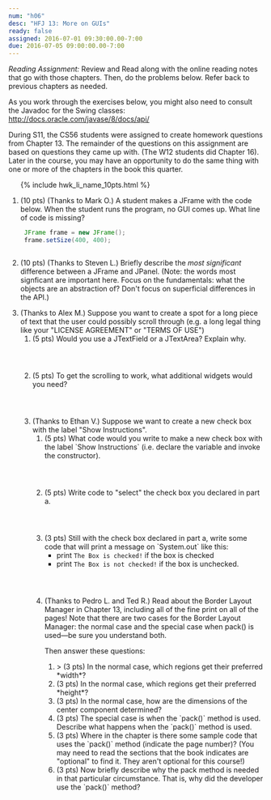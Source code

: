 ```yaml
---
num: "h06"
desc: "HFJ 13: More on GUIs"
ready: false
assigned: 2016-07-01 09:30:00.00-7:00
due: 2016-07-05 09:00:00.00-7:00
---
```


*Reading Assignment:* Review <span data-hfj="12"></span> and Read <span data-hfj="13"></span> along with the online reading notes that go with those chapters. Then, do the problems below.   Refer back to previous chapters as needed.

As you work through the exercises below, you might also need to consult the Javadoc for the Swing classes: <http://docs.oracle.com/javase/8/docs/api/>

During S11, the CS56 students were assigned to create homework questions from Chapter 13.  The remainder of the questions on this  assignment are based on questions they came up with.  (The W12 students did Chapter 16).  Later in the course, you may have an opportunity to do the same thing with one or more of the chapters in the book this quarter.

<ol>

{% include hwk_li_name_10pts.html %}

<li style="margin-bottom:2em;" markdown="1">

(10 pts) (Thanks to Mark O.) A student makes a JFrame with the code below. When the student runs the program, no GUI comes up.  What line of code is missing?

```java
 JFrame frame = new JFrame();
 frame.setSize(400, 400);
```

</li>

<li style="margin-bottom:0em;" markdown="1">

(10 pts) (Thanks to Steven L.)   Briefly describe the *most significant* difference between a JFrame and JPanel.  (Note: the words most signficant are important here.   Focus on the fundamentals: what the objects are an abstraction of?  Don't focus on superficial differences in the API.)


<div class="pagebreak"></div>
</li>

<li style="margin-bottom:4em;" markdown="1">
(Thanks to Alex M.) Suppose you want to create a spot for a long piece of text that the user could possibly scroll through (e.g. a long legal thing like your "LICENSE AGREEMENT" or "TERMS OF USE")

<ol>

<li style="margin-bottom:4em;" markdown="1">
(5 pts) Would you use a  JTextField or a JTextArea? Explain why.
</li>

<li style="margin-bottom:4em;" markdown="1">
(5 pts) To get the scrolling to work, what additional widgets would you need?


</li>


<li> (Thanks to Ethan V.) Suppose we want to create a new check box with the label "Show Instructions".
<ol>

<li style="margin-bottom:4em;" markdown="1">
(5 pts) What code would you write to make a new check box with the label `Show Instructions` (i.e. declare the variable and invoke the constructor).
</li>


<li style="margin-bottom:4em;" markdown="1">
(5 pts)  Write code to "select" the check box you declared in part a.

</li>

<li style="margin-bottom:4em;" markdown="1">
(3 pts)  Still with the check box declared in part a, write some code that will print a message on `System.out` like this:

* print `The Box is checked!` if the box is checked 
* print `The Box is not checked!` if the box is unchecked.

</li>

<li markdown="1"> (Thanks to Pedro L. and Ted R.)  Read about the Border Layout Manager in Chapter 13, including all of the fine print on all of the pages!  Note that there are two cases for the Border Layout Manager: the normal case and the special case when pack() is used&mdash;be sure you understand both.

Then answer these questions:
<ol>
<li markdown="1">> (3 pts) In the normal case, which regions get their preferred *width*? 
</li>
<li markdown="1">(3 pts) In the normal case, which regions get their preferred *height*? 
</li>
<li markdown="1"> (3 pts) In the normal case, how are the dimensions of the center component determined?
</li>
<li> (3 pts) The special case is when the `pack()` method is used.     Describe what happens when the `pack()` method is used.
</li>
<li markdown="1"> (3 pts) Where in the chapter is there some sample code that uses the `pack()` method (indicate the page number)?   (You may need to read the sections that the book indicates are "optional" to find it.  They aren't optional for this course!)
</li>
<li markdown="1"> (3 pts) Now briefly describe why the pack method is needed in that particular circumstance.  That is, why did the developer use the `pack()` method? 
</li>
</ol>
</li>
</ol>

